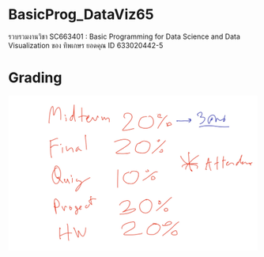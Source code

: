 # BasicProg_DataViz65
รวบรวมงานวิชา SC663401 : Basic Programming for Data Science and Data Visualization ของ ทิพเกษร ยอดคุณ ID 633020442-5

# Grading
![grading image](Grading.jpg)
